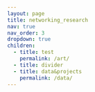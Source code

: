 ```yaml
---
layout: page
title: networking_research
nav: true
nav_order: 3
dropdown: true
children:
  - title: test
    permalink: /art/
  - title: divider
  - title: data&projects
    permalink: /data/
---
```

